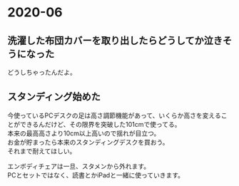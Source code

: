 # 2020-06

## 洗濯した布団カバーを取り出したらどうしてか泣きそうになった

どうしちゃったんだよ。

## スタンディング始めた

今使っているPCデスクの足は高さ調節機能があって、いくらか高さを変えることができるんだけど、その限界を突破した101cmで使ってる。  
本来の最高高さより10cm以上高いので揺れが目立つ。  
お金が貯まったら本来のスタンディングデスクを買おう。  
それまで耐えてほしい。

エンボディチェアは一旦、スタメンから外れます。  
PCとセットではなく、読書とかiPadと一緒に使っていきます。
